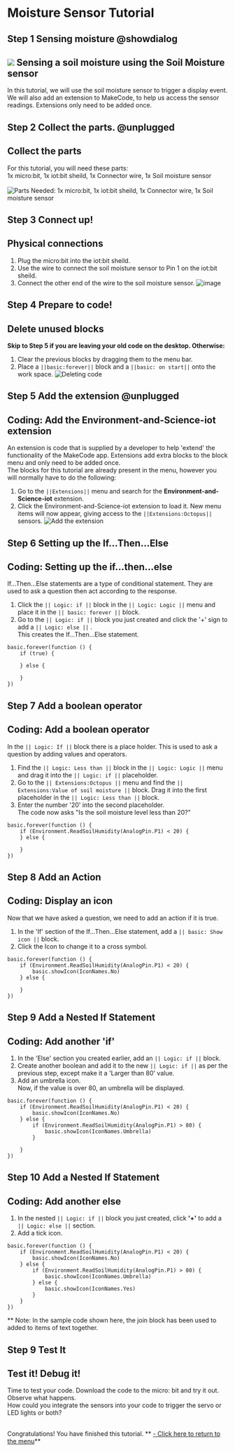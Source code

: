 # Moisture Sensor Tutorial

<!---------------------------------------------------------------
------------Moisture Sensor TUTORIAL------------Complete-----
----------------------------------------------------------------->

## Step 1 Sensing moisture @showdialog

![](https://raw.githubusercontent.com/EarthEdSTEM/earthed-iot-programs-tutorials/master/Images/T_Soil_Moisture/Soil_Moisture_Banner.gif)
Sensing a soil moisture using the Soil Moisture sensor
-------------------------------------------

In this tutorial, we will use the soil moisture sensor to trigger a display event. We will also add an extension to MakeCode, to help us access the sensor readings.  Extensions only need to be added once.

## Step 2 Collect the parts. @unplugged
Collect the parts
-----------------
For this tutorial, you will need these parts:<br>
1x micro:bit, 1x iot:bit sheild, 1x Connector wire, 1x Soil moisture sensor<br><br>
![Parts Needed: 1x micro:bit, 1x iot:bit sheild, 1x Connector wire, 1x Soil moisture sensor](https://raw.githubusercontent.com/EarthEdSTEM/earthed-iot-programs-tutorials/master/Images/T_Soil_Moisture/IoT_Soil_Moisture_Sensor_Parts_List.png)
<br>

## Step 3 Connect up!
Physical connections
--------------------
1. Plug the micro:bit into the iot:bit sheild.
2. Use the wire to connect the soil moisture sensor to Pin 1 on the iot:bit sheild. 
3. Connect the other end of the wire to the soil moisture sensor.
![image](https://raw.githubusercontent.com/EarthEdSTEM/earthed-iot-programs-tutorials/master/Images/T_Soil_Moisture/IoT_Soil_Moisture_Sensor_Connections.png)

## Step 4 Prepare to code!
Delete unused blocks
--------------------
**Skip to Step 5 if you are leaving your old code on the desktop. Otherwise:**
1. Clear the previous blocks by dragging them to the menu bar.
2. Place a ``||basic:forever||`` block and a ``||basic: on start||`` onto the work space.
![Deleting code](https://raw.githubusercontent.com/EarthEdSTEM/earthed-iot-programs-tutorials/master/Images/General/Delete_blocks.png)

## Step 5 Add the extension @unplugged
Coding: Add the Environment-and-Science-iot extension
----------------------------------------
An extension is code that is supplied by a developer to help 'extend' the functionality of the MakeCode app. Extensions add extra blocks to the block menu and only need to be added once. 
<br>The blocks for this tutorial are already present in the menu, however you will normally have to do the following:
1. Go to the ``||Extensions||`` menu and search for the **Environment-and-Science-iot** extension. 
2. Click the Environment-and-Science-iot extension to load it. New menu items will now appear, giving access to the ``||Extensions:Octopus||`` sensors.
![Add the extension](https://raw.githubusercontent.com/EarthEdSTEM/earthed-iot-programs-tutorials/master/Images/General/Add_Extension.gif)

## Step 6 Setting up the If...Then...Else
Coding: Setting up the if...then...else
--------------------------
If...Then...Else statements are a type of conditional statement. They are used to ask a question then act according to the response.
1. Click the ``|| Logic: if ||`` block in the ``|| Logic: Logic ||`` menu and place it in the ``|| basic: forever ||`` block.
2. Go to the  ``|| Logic: if ||`` block you just created and click the '+' sign to add a ``|| Logic: else ||`` .<br>
This creates the If...Then...Else statement.

```blocks
basic.forever(function () {
    if (true) {
    	
    } else {
    	
    }
})
```

## Step 7 Add a boolean operator
Coding: Add a boolean operator
----------------------------------------
In the ``|| Logic: If ||`` block there is a place holder. This is used to ask a question by adding values and operators.
1. Find the ``|| Logic: Less than ||`` block in the ``|| Logic: Logic ||`` menu and drag it into the ``|| Logic: if ||`` placeholder.
2. Go to the ``|| Extensions:Octopus ||`` menu and find the ``|| Extensions:Value of soil moisture ||`` block. Drag it into the first placeholder in the ``|| Logic: Less than ||`` block.
3. Enter the number '20' into the second placeholder.<br>
The code now asks "Is the soil moisture level less than 20?"

```blocks
basic.forever(function () {
    if (Environment.ReadSoilHumidity(AnalogPin.P1) < 20) {    
    } else {
    	
    }
})
```

## Step 8 Add an Action
Coding: Display an icon
----------------------------------------
Now that we have asked a question, we need to add an action if it is true. 
1. In the 'If' section of the If...Then...Else statement, add a ``|| basic: Show icon ||`` block.
2. Click the Icon to change it to a cross symbol.

```blocks
basic.forever(function () {
    if (Environment.ReadSoilHumidity(AnalogPin.P1) < 20) {
        basic.showIcon(IconNames.No)
    } else {
    	
    }
})
```

## Step 9 Add a Nested If Statement
Coding: Add another 'if'
-------------------------------------
1. In the 'Else' section you created earlier, add an ``|| Logic: if ||`` block.
2. Create another boolean and add it to the new ``|| Logic: if ||`` as per the previous step, except make it a 'Larger than 80' value.
3. Add an umbrella icon.<br>
Now, if the value is over 80, an umbrella will be displayed.

```blocks
basic.forever(function () {
    if (Environment.ReadSoilHumidity(AnalogPin.P1) < 20) {
        basic.showIcon(IconNames.No)
    } else {
        if (Environment.ReadSoilHumidity(AnalogPin.P1) > 80) {
            basic.showIcon(IconNames.Umbrella)
        }
    	
    }
})
```
## Step 10 Add a Nested If Statement
Coding: Add another else
-------------------------------------
1. In the nested ``|| Logic: if ||`` block you just created, click **'+'** to add a ``|| Logic: else ||`` section.
2. Add a tick icon.

```blocks
basic.forever(function () {
    if (Environment.ReadSoilHumidity(AnalogPin.P1) < 20) {
        basic.showIcon(IconNames.No)
    } else {
        if (Environment.ReadSoilHumidity(AnalogPin.P1) > 80) {
            basic.showIcon(IconNames.Umbrella)
        } else {
            basic.showIcon(IconNames.Yes)
        }
    }
})
```
** Note: In the sample code shown here, the join block has been used to added to items of text together.
 
## Step 9 Test It
Test it! Debug it!
------------------
Time to test your code. Download the code to the micro: bit and try it out. Observe what happens.<br>
How could you integrate the sensors into your code to trigger the servo or LED lights or both?<br><br>

Congratulations! You have finished this tutorial.
** [- Click here to return to the menu](https://sites.google.com/earthed.vic.edu.au/tutorial-iot/home)**<br>

<script src="https://makecode.com/gh-pages-embed.js" > </script><script>makeCodeRender("{{ site.makecode.home_url }}", "{{ site.github.owner_name }}/{ { site.github.repository_name } } ");</script>
